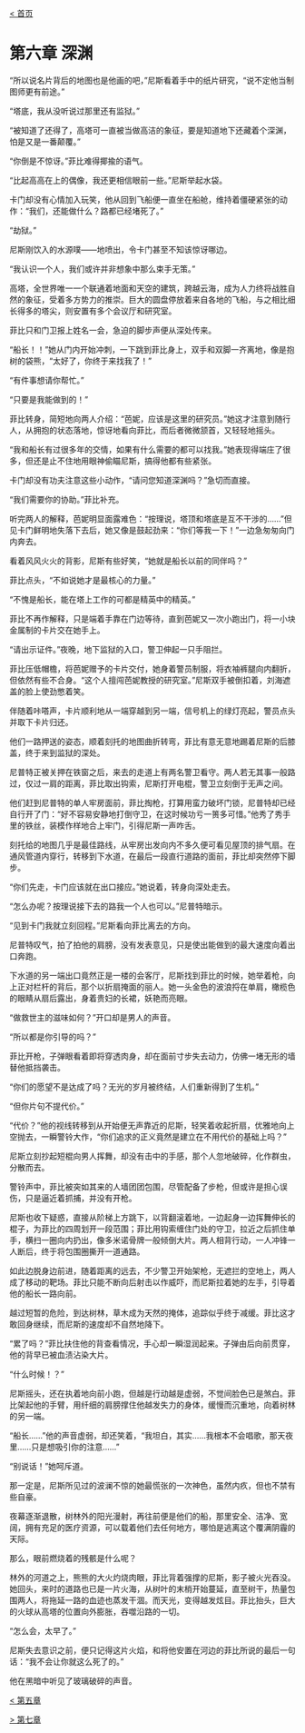 [< 首页](./index.html)



# 第六章 深渊



“所以说名片背后的地图也是他画的吧，”尼斯看着手中的纸片研究，“说不定他当制图师更有前途。”

“塔底，我从没听说过那里还有监狱。”

“被知道了还得了，高塔可一直被当做高洁的象征，要是知道地下还藏着个深渊，怕是又是一番颠覆。”

“你倒是不惊讶。”菲比难得揶揄的语气。

“比起高高在上的偶像，我还更相信眼前一些。”尼斯举起水袋。

卡门却没有心情加入玩笑，他从回到飞船便一直坐在船舱，维持着僵硬紧张的动作：“我们，还能做什么？路都已经堵死了。”

“劫狱。”

尼斯刚饮入的水源噗——地喷出，令卡门甚至不知该惊讶哪边。

“我认识一个人，我们或许并非想象中那么束手无策。”





高塔，全世界唯一一个联通着地面和天空的建筑，跨越云海，成为人力终将战胜自然的象征，受着多方势力的推崇。巨大的圆盘停放着来自各地的飞船，与之相比细长得多的塔尖，则安置有多个会议厅和研究室。

菲比只和门卫报上姓名一会，急迫的脚步声便从深处传来。

“船长！！”她从门内开始冲刺，一下跳到菲比身上，双手和双脚一齐离地，像是抱树的袋熊，“太好了，你终于来找我了！”

“有件事想请你帮忙。”

“只要是我能做到的！”

菲比转身，简短地向两人介绍：“芭妮，应该是这里的研究员。”她这才注意到随行人，从拥抱的状态落地，惊讶地看向菲比，而后者微微颔首，又轻轻地摇头。

“我和船长有过很多年的交情，如果有什么需要的都可以找我。”她表现得端庄了很多，但还是止不住地用眼神偷瞄尼斯，搞得他都有些紧张。

卡门却没有功夫注意这些小动作，“请问您知道深渊吗？”急切而直接。

“我们需要你的协助。”菲比补充。

听完两人的解释，芭妮明显面露难色：“按理说，塔顶和塔底是互不干涉的……”但见卡门鲜明地失落下去后，她又像是鼓起劲来：“你们等我一下！”一边急匆匆向门内奔去。

看着风风火火的背影，尼斯有些好笑，“她就是船长以前的同伴吗？”

菲比点头，“不如说她才是最核心的力量。”

“不愧是船长，能在塔上工作的可都是精英中的精英。”

菲比不再作解释，只是端着手靠在门边等待，直到芭妮又一次小跑出门，将一小块金属制的卡片交在她手上。





“请出示证件。”夜晚，地下监狱的入口，警卫伸起一只手阻拦。

菲比压低帽檐，将芭妮赠予的卡片交付，她身着警员制服，将衣袖裤腿向内翻折，但依然有些不合身。“这个人擅闯芭妮教授的研究室。”尼斯双手被倒扣着，刘海遮盖的脸上使劲憋着笑。

伴随着咔嗒声，卡片顺利地从一端穿越到另一端，信号机上的绿灯亮起，警员点头并取下卡片归还。

他们一路押送的姿态，顺着刻托的地图曲折转弯，菲比有意无意地踢着尼斯的后膝盖，终于来到监狱的深处。

尼普特正被关押在铁窗之后，来去的走道上有两名警卫看守。两人若无其事一般路过，仅过一肩的距离，菲比取出钩索，尼斯打开电棍，警卫立刻倒于无声之间。

他们赶到尼普特的单人牢房面前，菲比掏枪，打算用蛮力破坏门锁，尼普特却已经自行开了门：“好不容易安静地打倒守卫，在这时候功亏一篑多可惜。”他秀了秀手里的铁丝，装模作样地合上牢门，引得尼斯一声咋舌。

刻托给的地图几乎是最佳路线，从牢房出发向内不多久便可看见屋顶的排气扇。在通风管道内穿行，转移到下水道，在最后一段直行道路的面前，菲比却突然停下脚步。

“你们先走，卡门应该就在出口接应。”她说着，转身向深处走去。

“怎么办呢？按理说接下去的路我一个人也可以。”尼普特暗示。

“见到卡门我就立刻回程。”尼斯看向菲比离去的方向。

尼普特叹气，拍了拍他的肩膀，没有发表意见，只是使出能做到的最大速度向着出口奔跑。





下水道的另一端出口竟然正是一楼的会客厅，尼斯找到菲比的时候，她举着枪，向上正对栏杆的背后，那个以折扇掩面的丽人。她一头金色的波浪捋在单肩，橄榄色的眼睛从扇后露出，身着贵妇的长裙，妖艳而亮眼。

“做救世主的滋味如何？”开口却是男人的声音。

“所以都是你引导的吗？”

菲比开枪，子弹眼看着即将穿透肉身，却在面前寸步失去动力，仿佛一堵无形的墙替他抵挡袭击。

“你们的愿望不是达成了吗？无光的岁月被终结，人们重新得到了生机。”

“但你片句不提代价。”

“代价？”他的视线转移到从开始便无声靠近的尼斯，轻笑着收起折扇，优雅地向上空抛去，一瞬警铃大作，“你们追求的正义竟然是建立在不用代价的基础上吗？”

尼斯立刻抄起短棍向男人挥舞，却没有击中的手感，那个人忽地破碎，化作群虫，分散而去。

警铃声中，菲比被突如其来的人墙团团包围，尽管配备了步枪，但或许是担心误伤，只是逼近着抓捕，并没有开枪。

尼斯也收下疑惑，直接从阶梯上方跳下，以背翻滚着地，一边起身一边挥舞伸长的棍子，为菲比的四周划开一段范围；菲比用钩索缠住门处的守卫，拉近之后抓住单手，横扫一圈向内扔出，像多米诺骨牌一般倾倒大片。两人相背行动，一人冲锋一人断后，终于将包围圈撕开一道通路。

如此边脱身边前进，随着距离的远去，不少警卫开始架枪，无遮拦的空地上，两人成了移动的靶场。菲比只能不断向后射击以作威吓，而尼斯拉着她的左手，引导着他的船长一路向前。

越过短暂的危险，到达树林，草木成为天然的掩体，追踪似乎终于减缓。菲比这才敢回身继续，而尼斯的速度却不自然地降下。

“累了吗？”菲比扶住他的背查看情况，手心却一瞬湿润起来。子弹由后向前贯穿，他的背早已被血渍沾染大片。

“什么时候！？”

尼斯摇头，还在执着地向前小跑，但越是行动越是虚弱，不觉间脸色已是煞白。菲比架起他的手臂，用纤细的肩膀撑住他越发失力的身体，缓慢而沉重地，向着树林的另一端。

“船长……”他的声音虚弱，却还笑着，“我坦白，其实……我根本不会唱歌，那天夜里……只是想吸引你的注意……”

“别说话！”她呵斥道。

那一定是，尼斯所见过的波澜不惊的她最慌张的一次神色，虽然内疚，但也不禁有些自豪。

夜幕逐渐退散，树林外的阳光漫射，再往前便是他们的船，那里安全、洁净、宽阔，拥有充足的医疗资源，可以载着他们去任何地方，哪怕是逃离这个覆满阴霾的天际。

那么，眼前燃烧着的残骸是什么呢？

林外的河道之上，熊熊的大火灼烧肉眼，菲比背着强撑的尼斯，影子被火光吞没。她回头，来时的道路也已是一片火海，从树叶的末梢开始蔓延，直至树干，热量包围两人，将拖延一路的血迹也蒸发干涸。而天光，变得越发炫目。菲比抬头，巨大的火球从高塔的位置向外膨胀，吞噬沿路的一切。

“怎么会，太早了。”

尼斯失去意识之前，便只记得这片火焰，和将他安置在河边的菲比所说的最后一句话：“我不会让你就这么死了的。”

他在黑暗中听见了玻璃破碎的声音。





[< 第五章](./5.html)

[> 第七章](./7.html)



